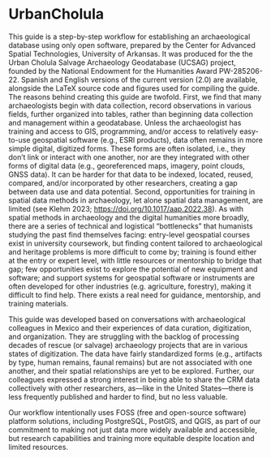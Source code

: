 # UrbanCholula
This guide is a step-by-step workflow for establishing an archaeological database using only open software, prepared by the Center for Advanced Spatial Technologies, University of Arkansas. It was produced for the the Urban Cholula Salvage Archaeology Geodatabase (UCSAG) project, founded by the National Endowment for the Humanities Award PW-285206-22. Spanish and English versions of the current version (2.0) are available, alongside the LaTeX source code and figures used for compiling the guide. The reasons behind creating this guide are twofold. First, we find that many archaeologists begin with data collection, record observations in various fields, further organized into tables, rather than beginning data collection and management within a geodatabase. Unless the archaeologist has training and access to GIS, programming, and/or access to relatively easy-to-use geospatial software (e.g., ESRI products), data often remains in more simple digital, digitized forms. These forms are often isolated, i.e., they don’t link or interact with one another, nor are they integrated with other forms of digital data (e.g., georeferenced maps, imagery, point clouds, GNSS data). It can be harder for that data to be indexed, located, reused, compared, and/or incorporated by other researchers, creating a gap between data use and data potential. Second, opportunities for training in spatial data methods in archaeology, let alone spatial data management, are limited (see Klehm 2023; https://doi.org/10.1017/aap.2022.38). As with spatial methods in archaeology and the digital humanities more broadly, there are a series of technical and logistical “bottlenecks” that humanists studying the past find themselves facing: entry-level geospatial courses exist in university coursework, but finding content tailored to archaeological and heritage problems is more difficult to come by; training is found either at the entry or expert level, with little resources or mentorship to bridge that gap; few opportunities exist to explore the potential of new equipment and software; and support systems for geospatial software or instruments are often developed for other industries (e.g. agriculture, forestry), making it difficult to find help. There exists a real need for guidance, mentorship, and training materials.

This guide was developed based on conversations with archaeological colleagues in Mexico and their experiences of data curation, digitization, and organization. They are struggling with the backlog of processing decades of rescue (or salvage) archaeology projects that are in various states of digitization. The data have fairly standardized forms (e.g., artifacts by type, human remains, faunal remains) but are not associated with one another, and their spatial relationships are yet to be explored. Further, our colleagues expressed a strong interest in being able to share the CRM data collectively with other researchers, as—like in the United States—there is less frequently published and harder to find, but no less valuable.

Our workflow intentionally uses FOSS (free and open-source software) platform solutions, including PostgreSQL, PostGIS, and QGIS, as part of our commitment to making not just data more widely available and accessible, but research capabilities and training more equitable despite location and limited resources.
